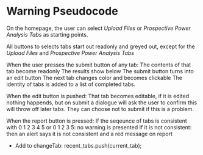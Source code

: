 # Warning Pseudocode

On the homepage, the user can select *Upload Files* or 
*Prospective Power Analysis Tabs* as starting points.

All buttons to selects tabs start out readonly and greyed out, except for 
the *Upload Files* and *Prospective Power Analysis Tabs*

When the user presses the submit button of any tab:
	The contents of that tab become readonly
	The results show below
	The submit button turns into an edit button
	The next tab changes color and becomes clickable
	The identity of tabs is added to a list of completed tabs.
	
When the edit button is pushed:
	That tab becomes editable, if it is edited nothing happends, 
	but on submit a dialogue will ask the user to confirm this will throw
	off later tabs. They can choose not to submit if this is a problem.

When the report button is pressed:
	If the seqeunce of tabs is consistent with 0 1 2 3 4 5 or 0 1 2 3 5:
	     no warning is presented
	If it is not consistent:
	     then an alert says it is not consistent and a red message on report
	     
	     
	     
	     
<script>

   

   function tttt(item, index) {
      document.getElementById(item);
   }

   let recent_tabs = [];

   let all_tabs = ["", "", ""];
   tabs.forEach(tttt);
   
   
   window.onclose = function(){dialog("This will clear your data.");}

</script>

* Add to changeTab: recent_tabs.push(current_tab);
